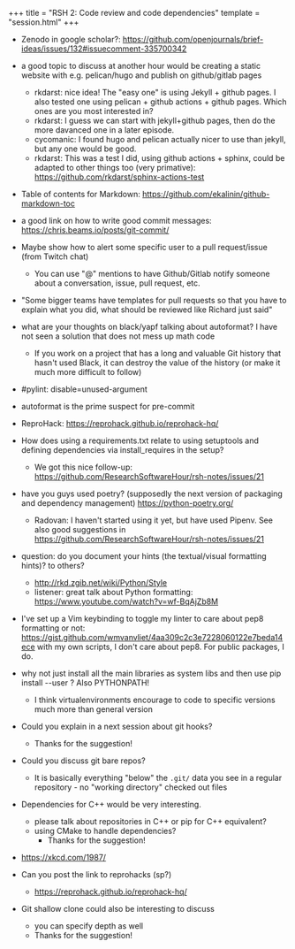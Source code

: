 +++
title = "RSH 2: Code review and code dependencies"
template = "session.html"
+++

- Zenodo in google scholar?: https://github.com/openjournals/brief-ideas/issues/132#issuecomment-335700342

- a good topic to discuss at another hour  would be creating a static website with e.g. pelican/hugo and publish on github/gitlab pages
    - rkdarst: nice idea!  The "easy one" is using Jekyll + github pages.  I also tested one using pelican + github actions + github pages.  Which ones are you most interested in?
    - rkdarst: I guess we can start with jekyll+github pages, then do the more davanced one in a later episode.
    - cycomanic: I found hugo and pelican actually nicer to use than jekyll, but any one would be good.
    - rkdarst: This was a test I did, using github actions + sphinx, could be adapted to other things too (very primative): https://github.com/rkdarst/sphinx-actions-test

- Table of contents for Markdown: https://github.com/ekalinin/github-markdown-toc

- a good link on how to write good commit messages: https://chris.beams.io/posts/git-commit/

- Maybe show how to alert some specific user to a pull request/issue (from Twitch chat)
    - You can use "@" mentions to have Github/Gitlab notify someone about a conversation, issue, pull request, etc.

- "Some bigger teams have templates for pull requests so that you have to explain what you did, what should be reviewed like Richard just said"

- what are your thoughts on black/yapf talking about autoformat? I have not seen a solution that does not mess up math code
    - If you work on a project that has a long and valuable Git history that hasn't used Black, it can destroy the value of the history (or make it much more difficult to follow)

- #pylint: disable=unused-argument

- autoformat is the prime suspect for pre-commit

- ReproHack: https://reprohack.github.io/reprohack-hq/

- How does using a requirements.txt relate to using setuptools and defining dependencies via install_requires in the setup?
  - We got this nice follow-up: https://github.com/ResearchSoftwareHour/rsh-notes/issues/21

- have you guys used poetry? (supposedly the next version of packaging and dependency management) https://python-poetry.org/
  - Radovan: I haven't started using it yet, but have used Pipenv. See also good suggestions in https://github.com/ResearchSoftwareHour/rsh-notes/issues/21

- question: do you document your hints (the textual/visual formatting hints)? to others?
    - http://rkd.zgib.net/wiki/Python/Style
    - listener: great talk about Python formatting: https://www.youtube.com/watch?v=wf-BqAjZb8M

- I've set up a Vim keybinding to toggle my linter to care about pep8 formatting or not: https://gist.github.com/wmvanvliet/4aa309c2c3e7228060122e7beda14ece with my own scripts, I don't care about pep8. For public packages, I do.

- why not just install all the main libraries as system libs and then use pip install --user ? Also PYTHONPATH!
    - I think virtualenvironments encourage to code to specific versions much more than general version

- Could you explain in a next session about git hooks?
   - Thanks for the suggestion!

- Could you discuss git bare repos?
  - It is basically everything "below" the `.git/` data you see in a regular repository - no "working directory" checked out files

- Dependencies for C++ would be very interesting.
   - please talk about repositories in C++ or pip for C++ equivalent?
   - using CMake to handle dependencies?
     - Thanks for the suggestion!

- https://xkcd.com/1987/

- Can you post the link to reprohacks (sp?)
   - https://reprohack.github.io/reprohack-hq/

- Git shallow clone could also be interesting to discuss
    - you can specify depth as well
    - Thanks for the suggestion!
